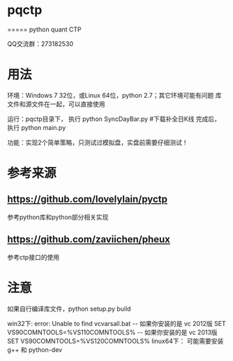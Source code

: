 # pqctp
=====
python quant CTP

QQ交流群：273182530

用法
=====
环境：Windows 7 32位，或Linux 64位，python 2.7；其它环境可能有问题
库文件和源文件在一起，可以直接使用

运行：pqctp目录下，
执行 python SyncDayBar.py  #下载补全日K线
完成后，
执行 python main.py

功能：实现2个简单策略，只测试过模拟盘，实盘前需要仔细测试！


参考来源
=====

https://github.com/lovelylain/pyctp
-----
参考python库和python部分相关实现

https://github.com/zaviichen/pheux
-----
参考ctp接口的使用

注意
=====
如果自行编译库文件，python setup.py build

win32下:
error: Unable to find vcvarsall.bat
-- 如果你安装的是 vc 2012版 SET VS90COMNTOOLS=%VS110COMNTOOLS%
-- 如果你安装的是 vc 2013版 SET VS90COMNTOOLS=%VS120COMNTOOLS%
linux64下：
可能需要安装g++ 和 python-dev
